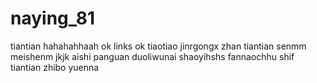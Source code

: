 # naying_81
tiantian
hahahahhaah
ok
links ok
tiaotiao
jinrgongx
zhan
tiantian
senmm
meishenm
jkjk
aishi
panguan
duoliwunai
shaoyihshs
fannaochhu
shif
tiantian
zhibo
yuenna
